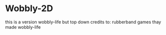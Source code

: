 # Wobbly-2D
this is a version wobbly-life but top down
credits to: rubberband games thay made wobbly-life